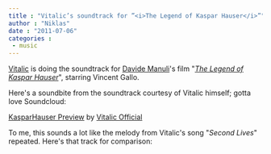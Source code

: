 ```yaml
---
title : "Vitalic’s soundtrack for ”<i>The Legend of Kaspar Hauser</i>”"
author : "Niklas"
date : "2011-07-06"
categories : 
 - music
---
```


[Vitalic](http://www.vitalic.org) is doing the soundtrack for [Davide Manuli](http://www.imdb.com/name/nm0544305)'s film "_[The Legend of Kaspar Hauser](http://www.imdb.com/title/tt1887785)_", starring Vincent Gallo.

Here's a soundbite from the soundtrack courtesy of Vitalic himself; gotta love Soundcloud:

  [KasparHauser Preview](http://soundcloud.com/vitalicofficial/kasparhouser-preview) by [Vitalic Official](http://soundcloud.com/vitalicofficial)

To me, this sounds a lot like the melody from Vitalic's song "_Second Lives_" repeated. Here's that track for comparison:
